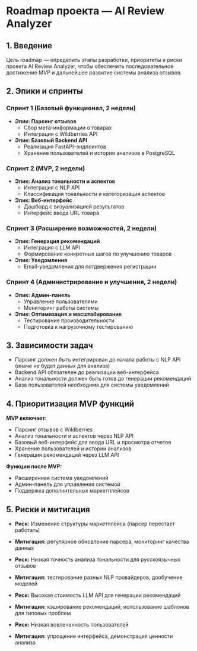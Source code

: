 # Roadmap проекта — AI Review Analyzer

## 1. Введение
Цель roadmap — определить этапы разработки, приоритеты и риски проекта AI Review Analyzer, чтобы обеспечить последовательное достижение MVP и дальнейшее развитие системы анализа отзывов.

## 2. Эпики и спринты
### Спринт 1 (Базовый функционал, 2 недели)
- **Эпик: Парсинг отзывов**
  - Сбор мета-информации о товарах
  - Интеграция с Wildberries API
- **Эпик: Базовый Backend API**
  - Реализация FastAPI-эндпоинтов
  - Хранение пользователей и истории анализов в PostgreSQL

### Спринт 2 (MVP, 2 недели)
- **Эпик: Анализ тональности и аспектов**
  - Интеграция с NLP API
  - Классификация тональности и категоризация аспектов
- **Эпик: Веб-интерфейс**
  - Дашборд с визуализацией результатов
  - Интерфейс ввода URL товара

### Спринт 3 (Расширение возможностей, 2 недели)
- **Эпик: Генерация рекомендаций**
  - Интеграция с LLM API
  - Формирование конкретных шагов по улучшению товаров
- **Эпик: Уведомления**
  - Email-уведомления для потдвержения регистрации

### Спринт 4 (Администрирование и улучшения, 2 недели)
- **Эпик: Админ-панель**
  - Управление пользователями
  - Мониторинг работы системы
- **Эпик: Оптимизация и масштабирование**
  - Тестирование производительности
  - Подготовка к нагрузочному тестированию

## 3. Зависимости задач
- Парсинг должен быть интегрирован до начала работы с NLP API (иначе не будет данных для анализа)
- Backend API обязателен до реализации веб-интерфейса
- Анализ тональности должен быть готов до генерации рекомендаций
- База пользователей необходима для системы уведомлений

## 4. Приоритизация MVP функций
**MVP включает:**
- Парсинг отзывов с Wildberries
- Анализ тональности и аспектов через NLP API
- Базовый веб-интерфейс для ввода URL и просмотра отчетов
- Хранение пользователей и истории анализов
- Генерация рекомендаций через LLM API

**Функции после MVP:**
- Расширенная система уведомлений
- Админ-панель для управления системой
- Поддержка дополнительных маркетплейсов

## 5. Риски и митигация
- **Риск:** Изменение структуры маркетплейса (парсер перестает работать)
- **Митигация:** регулярное обновление парсера, мониторинг качества данных

- **Риск:** Низкая точность анализа тональности для русскоязычных отзывов
- **Митигация:** тестирование разных NLP провайдеров, дообучение моделей

- **Риск:** Высокая стоимость LLM API для генерации рекомендаций
- **Митигация:** кэширование рекомендаций, использование шаблонов для типовых проблем

- **Риск:** Низкая вовлеченность пользователей
- **Митигация:** упрощение интерфейса, демонстрация ценности анализа
```
